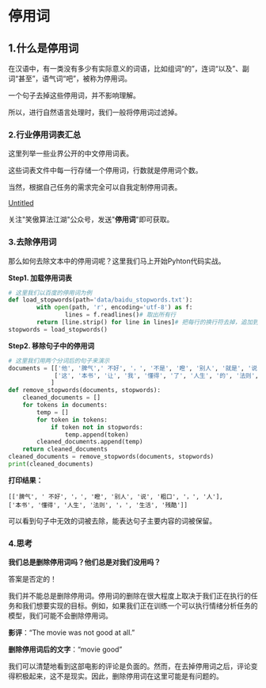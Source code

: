 # 停用词

## **1.什么是停用词**

在汉语中，有一类没有多少有实际意义的词语，比如组词“的”，连词“以及”、副词“甚至”，语气词“吧”，被称为停用词。

一个句子去掉这些停用词，并不影响理解。

所以，进行自然语言处理时，我们一般将停用词过滤掉。

### **2.行业停用词表汇总**

这里列举一些业界公开的中文停用词表。

这些词表文件中每一行存储一个停用词，行数就是停用词个数。

当然，根据自己任务的需求完全可以自我定制停用词表。

[Untitled](https://www.notion.so/b117c1b20178400d870fd46984153734)

关注"笑傲算法江湖"公众号，发送"**停用词**"即可获取。

### **3.去除停用词**

那么如何去除文本中的停用词呢？这里我们马上开始Pyhton代码实战。

**Step1. 加载停用词表**

```python
# 这里我们以百度的停用词为例
def load_stopwords(path='data/baidu_stopwords.txt'):    
		with open(path, 'r', encoding='utf-8') as f:        
				lines = f.readlines()# 取出所有行    
		return [line.strip() for line in lines]# 把每行的换行符去掉，追加到新的列表中
stopwords = load_stopwords()
```

**Step2. 移除句子中的停用词**

```python
# 这里我们用两个分词后的句子来演示
documents = [['他', '脾气',' 不好', '，', '不是', '瞪', '别人', '就是', '说', '粗口', '，', '甚至', '打', '人'],
             ['这', '本书', '让', '我', '懂得', '了', '人生', '的', '法则', '，', '以及', '生活', '的', '残酷'],
            ]
def remove_stopwords(documents, stopwords):
    cleaned_documents = []
    for tokens in documents:
        temp = []
        for token in tokens:
            if token not in stopwords:
                temp.append(token)
        cleaned_documents.append(temp)
    return cleaned_documents
cleaned_documents = remove_stopwords(documents, stopwords)
print(cleaned_documents)
```

**打印结果：**

```
[['脾气', ' 不好', '，', '瞪', '别人', '说', '粗口', '，', '人'],
['本书', '懂得', '人生', '法则', '，', '生活', '残酷']]
```

可以看到句子中无效的词被去除，能表达句子主要内容的词被保留。

### **4.思考**

**我们总是删除停用词吗？他们总是对我们没用吗？**

答案是否定的！

我们并不能总是删除停用词。停用词的删除在很大程度上取决于我们正在执行的任务和我们想要实现的目标。例如，如果我们正在训练一个可以执行情绪分析任务的模型，我们可能不会删除停用词。

**影评**：“The movie was not good at all.”

**删除停用词后的文字**：“movie good”

我们可以清楚地看到这部电影的评论是负面的。然而，在去掉停用词之后，评论变得积极起来，这不是现实。因此，删除停用词在这里可能是有问题的。